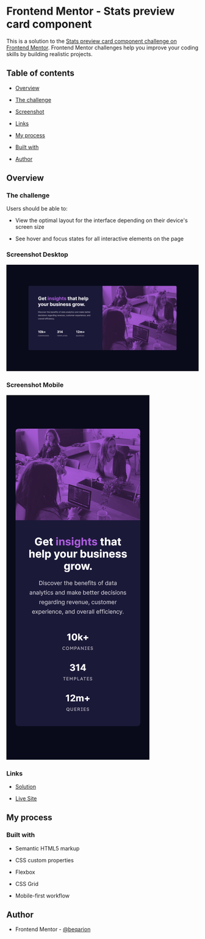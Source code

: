 # Frontend Mentor - Stats preview card component

  

This is a solution to the [Stats preview card component challenge on Frontend Mentor](https://www.frontendmentor.io/challenges/stats-preview-card-component-8JqbgoU62). Frontend Mentor challenges help you improve your coding skills by building realistic projects.

  

## Table of contents

  

- [Overview](#overview)

- [The challenge](#the-challenge)

- [Screenshot](#screenshot)

- [Links](#links)

- [My process](#my-process)

- [Built with](#built-with)

- [Author](#author)

  
  

## Overview

  

### The challenge

  

Users should be able to:

  

- View the optimal layout for the interface depending on their device's screen size

- See hover and focus states for all interactive elements on the page

  

### Screenshot Desktop

  

![](./screenshot.png)

### Screenshot Mobile

  

![](./screenshot-mobile.png)

  

### Links

  

- [Solution](https://github.com/beqarion/results-summary-component-main)

- [Live Site](https://beqarion.github.io/results-summary-component-main/)

  

## My process

  

### Built with

  

- Semantic HTML5 markup

- CSS custom properties

- Flexbox

- CSS Grid

- Mobile-first workflow

  

## Author

  

- Frontend Mentor - [@beqarion](https://www.frontendmentor.io/profile/beqarion)